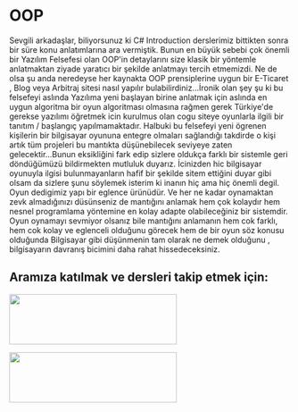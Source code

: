 # OOP
Sevgili arkadaşlar, biliyorsunuz ki C# Introduction derslerimiz bittikten sonra bir süre konu anlatımlarına ara vermiştik. Bunun en büyük sebebi çok önemli bir Yazılım Felsefesi olan OOP'in detaylarını size klasik bir yöntemle anlatmaktan ziyade yaratıcı bir şekilde anlatmayı tercih etmemizdi. Ne de olsa şu anda neredeyse her kaynakta OOP prensiplerine uygun bir E-Ticaret , Blog veya Arbitraj sitesi nasıl yapılır bulabilirdiniz...İronik olan şey şu ki bu felsefeyi aslında Yazılıma yeni başlayan birine anlatmak için aslında en uygun algoritma bir oyun algoritması olmasına rağmen gerek Türkiye'de gerekse yazılımı öğretmek icin kurulmus olan cogu siteye oyunlarla ilgili bir tanıtım / başlangıç yapılmamaktadır. Halbuki bu felsefeyi yeni ögrenen kişilerin bir bilgisayar oyununa entegre olmaları sağlandığı takdirde o kişi artık tüm projeleri bu mantıkta düşünebilecek seviyeye zaten gelecektir...Bunun eksikliğini fark edip sizlere oldukça farklı bir sistemle geri döndüğümüzü bildirmekten mutluluk duyarız. İcinizden hic bilgisayar oyunuyla ilgisi bulunmayanların hafif bir şekilde sitem ettiğini duyar gibi olsam da sizlere şunu söylemek isterim ki inanın hiç ama hiç önemli degil. Oyun dedigimiz yapı bir eglence ürünüdür. Ve her ne kadar oynamaktan zevk almadığınızı düsünseniz de mantığını anlamak hem çok kolaydır hem nesnel programlama yöntemine en kolay adapte olabileceğiniz bir sistemdir. Oyun oynamayı sevmiyor olsanız bile mantığını anlamanın hem cok farklı, hem cok kolay ve eglenceli olduğunu görecek hem de bir oyun söz konusu olduğunda Bilgisayar gibi düşünmenin tam olarak ne demek olduğunu , bilgisayarın davranış bicimini daha rahat hissedeceksiniz.


## Aramıza katılmak ve dersleri takip etmek için:

<a href="https://discord.gg/tkZBnuba8h" target="_blank"><img src="https://assets-global.website-files.com/6257adef93867e50d84d30e2/625eb604bb8605784489d361_Discord-Logo%2BWordmark-Color%20(1).png" width="300" height="90"></a>

<a href="https://www.youtube.com/channel/UCzdLcari9TIx-rtWzDNXvdQ" target="_blank"><img src="https://user-images.githubusercontent.com/28089953/192851963-91683526-507d-4429-a9d9-49f9c3e7e80c.png" width="300" height="90"></a>



